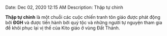 Date: Dec 02, 2020 12:15 AM
Description: Thập tự chinh

**Thập tự chinh** là một chuỗi các cuộc chiến tranh tôn giáo được phát động bởi **ĐGH** và được tiến hành bởi quý tộc và những người tự nguyện tham gia để khôi phục lại vị thế của Kito giáo ở vùng Đất Thánh.